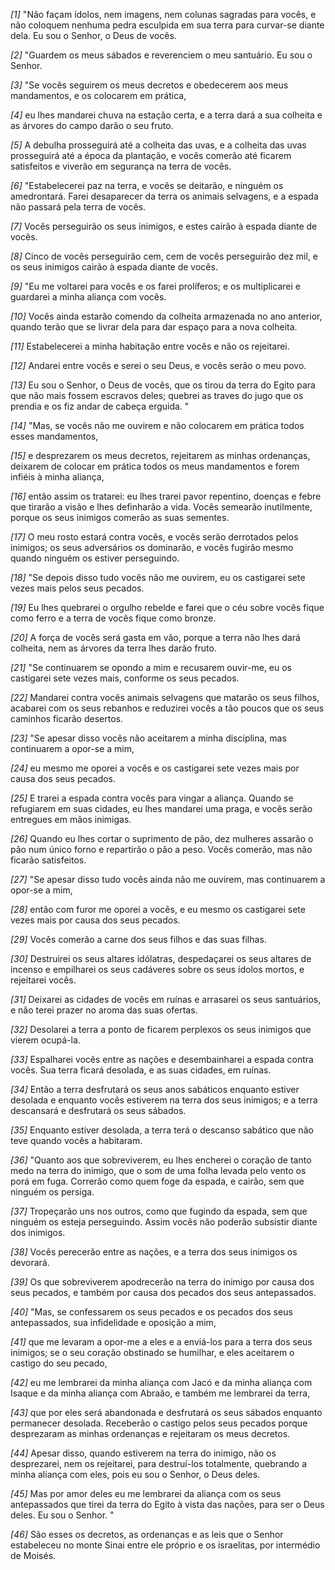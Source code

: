 *[1]* "Não façam ídolos, nem imagens, nem colunas sagradas para vocês, e não coloquem nenhuma pedra esculpida em sua terra para curvar-se diante dela. Eu sou o Senhor, o Deus de vocês.

*[2]* "Guardem os meus sábados e reverenciem o meu santuário. Eu sou o Senhor.

*[3]* "Se vocês seguirem os meus decretos e obedecerem aos meus mandamentos, e os colocarem em prática,

*[4]* eu lhes mandarei chuva na estação certa, e a terra dará a sua colheita e as árvores do campo darão o seu fruto.

*[5]* A debulha prosseguirá até a colheita das uvas, e a colheita das uvas prosseguirá até a época da plantação, e vocês comerão até ficarem satisfeitos e viverão em segurança na terra de vocês.

*[6]* "Estabelecerei paz na terra, e vocês se deitarão, e ninguém os amedrontará. Farei desaparecer da terra os animais selvagens, e a espada não passará pela terra de vocês.

*[7]* Vocês perseguirão os seus inimigos, e estes cairão à espada diante de vocês.

*[8]* Cinco de vocês perseguirão cem, cem de vocês perseguirão dez mil, e os seus inimigos cairão à espada diante de vocês.

*[9]* "Eu me voltarei para vocês e os farei prolíferos; e os multiplicarei e guardarei a minha aliança com vocês.

*[10]* Vocês ainda estarão comendo da colheita armazenada no ano anterior, quando terão que se livrar dela para dar espaço para a nova colheita.

*[11]* Estabelecerei a minha habitação entre vocês e não os rejeitarei.

*[12]* Andarei entre vocês e serei o seu Deus, e vocês serão o meu povo.

*[13]* Eu sou o Senhor, o Deus de vocês, que os tirou da terra do Egito para que não mais fossem escravos deles; quebrei as traves do jugo que os prendia e os fiz andar de cabeça erguida. "

*[14]* "Mas, se vocês não me ouvirem e não colocarem em prática todos esses mandamentos,

*[15]* e desprezarem os meus decretos, rejeitarem as minhas ordenanças, deixarem de colocar em prática todos os meus mandamentos e forem infiéis à minha aliança,

*[16]* então assim os tratarei: eu lhes trarei pavor repentino, doenças e febre que tirarão a visão e lhes definharão a vida. Vocês semearão inutilmente, porque os seus inimigos comerão as suas sementes.

*[17]* O meu rosto estará contra vocês, e vocês serão derrotados pelos inimigos; os seus adversários os dominarão, e vocês fugirão mesmo quando ninguém os estiver perseguindo.

*[18]* "Se depois disso tudo vocês não me ouvirem, eu os castigarei sete vezes mais pelos seus pecados.

*[19]* Eu lhes quebrarei o orgulho rebelde e farei que o céu sobre vocês fique como ferro e a terra de vocês fique como bronze.

*[20]* A força de vocês será gasta em vão, porque a terra não lhes dará colheita, nem as árvores da terra lhes darão fruto.

*[21]* "Se continuarem se opondo a mim e recusarem ouvir-me, eu os castigarei sete vezes mais, conforme os seus pecados.

*[22]* Mandarei contra vocês animais selvagens que matarão os seus filhos, acabarei com os seus rebanhos e reduzirei vocês a tão poucos que os seus caminhos ficarão desertos.

*[23]* "Se apesar disso vocês não aceitarem a minha disciplina, mas continuarem a opor-se a mim,

*[24]* eu mesmo me oporei a vocês e os castigarei sete vezes mais por causa dos seus pecados.

*[25]* E trarei a espada contra vocês para vingar a aliança. Quando se refugiarem em suas cidades, eu lhes mandarei uma praga, e vocês serão entregues em mãos inimigas.

*[26]* Quando eu lhes cortar o suprimento de pão, dez mulheres assarão o pão num único forno e repartirão o pão a peso. Vocês comerão, mas não ficarão satisfeitos.

*[27]* "Se apesar disso tudo vocês ainda não me ouvirem, mas continuarem a opor-se a mim,

*[28]* então com furor me oporei a vocês, e eu mesmo os castigarei sete vezes mais por causa dos seus pecados.

*[29]* Vocês comerão a carne dos seus filhos e das suas filhas.

*[30]* Destruirei os seus altares idólatras, despedaçarei os seus altares de incenso e empilharei os seus cadáveres sobre os seus ídolos mortos, e rejeitarei vocês.

*[31]* Deixarei as cidades de vocês em ruínas e arrasarei os seus santuários, e não terei prazer no aroma das suas ofertas.

*[32]* Desolarei a terra a ponto de ficarem perplexos os seus inimigos que vierem ocupá-la.

*[33]* Espalharei vocês entre as nações e desembainharei a espada contra vocês. Sua terra ficará desolada, e as suas cidades, em ruínas.

*[34]* Então a terra desfrutará os seus anos sabáticos enquanto estiver desolada e enquanto vocês estiverem na terra dos seus inimigos; e a terra descansará e desfrutará os seus sábados.

*[35]* Enquanto estiver desolada, a terra terá o descanso sabático que não teve quando vocês a habitaram.

*[36]* "Quanto aos que sobreviverem, eu lhes encherei o coração de tanto medo na terra do inimigo, que o som de uma folha levada pelo vento os porá em fuga. Correrão como quem foge da espada, e cairão, sem que ninguém os persiga.

*[37]* Tropeçarão uns nos outros, como que fugindo da espada, sem que ninguém os esteja perseguindo. Assim vocês não poderão subsistir diante dos inimigos.

*[38]* Vocês perecerão entre as nações, e a terra dos seus inimigos os devorará.

*[39]* Os que sobreviverem apodrecerão na terra do inimigo por causa dos seus pecados, e também por causa dos pecados dos seus antepassados.

*[40]* "Mas, se confessarem os seus pecados e os pecados dos seus antepassados, sua infidelidade e oposição a mim,

*[41]* que me levaram a opor-me a eles e a enviá-los para a terra dos seus inimigos; se o seu coração obstinado se humilhar, e eles aceitarem o castigo do seu pecado,

*[42]* eu me lembrarei da minha aliança com Jacó e da minha aliança com Isaque e da minha aliança com Abraão, e também me lembrarei da terra,

*[43]* que por eles será abandonada e desfrutará os seus sábados enquanto permanecer desolada. Receberão o castigo pelos seus pecados porque desprezaram as minhas ordenanças e rejeitaram os meus decretos.

*[44]* Apesar disso, quando estiverem na terra do inimigo, não os desprezarei, nem os rejeitarei, para destruí-los totalmente, quebrando a minha aliança com eles, pois eu sou o Senhor, o Deus deles.

*[45]* Mas por amor deles eu me lembrarei da aliança com os seus antepassados que tirei da terra do Egito à vista das nações, para ser o Deus deles. Eu sou o Senhor. "

*[46]* São esses os decretos, as ordenanças e as leis que o Senhor estabeleceu no monte Sinai entre ele próprio e os israelitas, por intermédio de Moisés.


